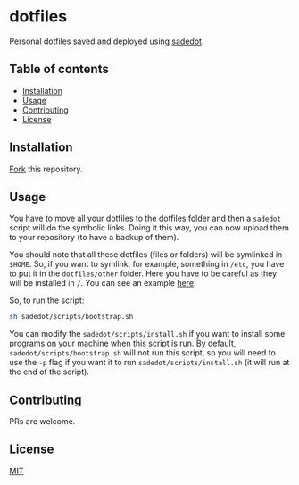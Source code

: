 # dotfiles

Personal dotfiles saved and deployed using [sadedot][3].

## Table of contents
  - [Installation <a name="installation"></a>](#installation-)
  - [Usage <a name="usage"></a>](#usage-)
  - [Contributing <a name="contributing"></a>](#contributing-)
  - [License <a name="license"></a>](#license-)

## Installation <a name="installation"></a>

[Fork][1] this repository.

## Usage <a name="usage"></a>

You have to move all your dotfiles to the dotfiles folder and then a `sadedot` script will do the symbolic links. Doing it this way, you can now upload them to your repository (to have a backup of them).

You should note that all these dotfiles (files or folders) will be symlinked in `$HOME`. So, if you want to symlink, for example, something in `/etc`, you have to put it in the `dotfiles/other` folder. Here you have to be careful as they will be installed in `/`. You can see an example [here][2].

So, to run the script:

```bash
sh sadedot/scripts/bootstrap.sh
```

You can modify the `sadedot/scripts/install.sh` if you want to install some programs on your machine when this script is run. By default, `sadedot/scripts/bootstrap.sh` will not run this script, so you will need to use the `-p` flag if you want it to run `sadedot/scripts/install.sh` (it will run at the end of the script).

## Contributing <a name="contributing"></a>
PRs are welcome.

## License <a name="license"></a>
[MIT](https://raw.githubusercontent.com/santilococo/dotfiles/master/LICENSE.md)

[1]: https://github.com/santilococo/dotfiles/fork
[2]: https://github.com/santilococo/dotfiles/tree/master/dotfiles/other
[3]: https://github.com/santilococo/sadedot

